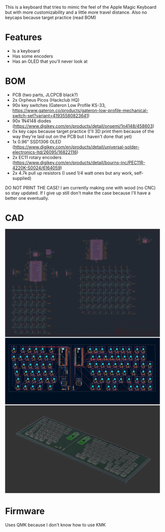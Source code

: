 This is a keyboard that tries to mimic the feel of the Apple Magic Keyboard but with more customizability and a little more travel distance. Also no keycaps because target practice (read BOM)

# Features
- Is a keyboard
- Has some encoders
- Has an OLED that you'll never look at

# BOM
- PCB (two parts, JLCPCB black?)
- 2x Orpheus Picos (Hackclub HQ)
- 90x key switches (Gateron Low Profile KS-33, https://www.gateron.co/products/gateron-low-profile-mechanical-switch-set?variant=41935580823641)
- 90x 1N4148 diodes (https://www.digikey.com/en/products/detail/onsemi/1n4148/458603)
- 0x key caps because target practice (I'll 3D print them because of the way they're laid out on the PCB but I haven't done that yet)
- 1x 0.96" SSD1306 OLED (https://www.digikey.com/en/products/detail/universal-solder-electronics-ltd/26095/16822116)
- 2x EC11 rotary encoders (https://www.digikey.com/en/products/detail/bourns-inc/PEC11R-4220K-S0024/6164059)
- 2x 4.7k pull up resistors (I used 1/4 watt ones but any work, self-supplied)

DO NOT PRINT THE CASE! I am currently making one with wood (no CNC) so stay updated. If I give up still don't make the case because I'll have a better one eventually. 

# CAD
![Schematic](https://github.com/Omegon0/hackpad/blob/8d51c22a4dad73814eff892e6db910a267227f93/hackboards/targetpractice/schematic.png)
![PCB](https://github.com/Omegon0/hackpad/blob/8d51c22a4dad73814eff892e6db910a267227f93/hackboards/targetpractice/pcb.png)
![CAD](https://github.com/Omegon0/hackpad/blob/8d51c22a4dad73814eff892e6db910a267227f93/hackboards/targetpractice/cad.png)

# Firmware
Uses QMK because I don't know how to use KMK
